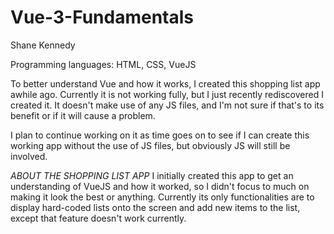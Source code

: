 # Vue-3-Fundamentals

Shane Kennedy

Programming languages: HTML, CSS, VueJS


To better understand Vue and how it works, I created this shopping list app awhile ago. Currently it is not working fully, but I just recently rediscovered I created it. It doesn't make use of any JS files, and I'm not sure if that's to its benefit or if it will cause a problem.

I plan to continue working on it as time goes on to see if I can create this working app without the use of JS files, but obviously JS will still be involved.

*ABOUT THE SHOPPING LIST APP*
I initially created this app to get an understanding of VueJS and how it worked, so I didn't focus to much on making it look the best or anything. Currently its only functionalities are to display hard-coded lists onto the screen and add new items to the list, except that feature doesn't work currently.
